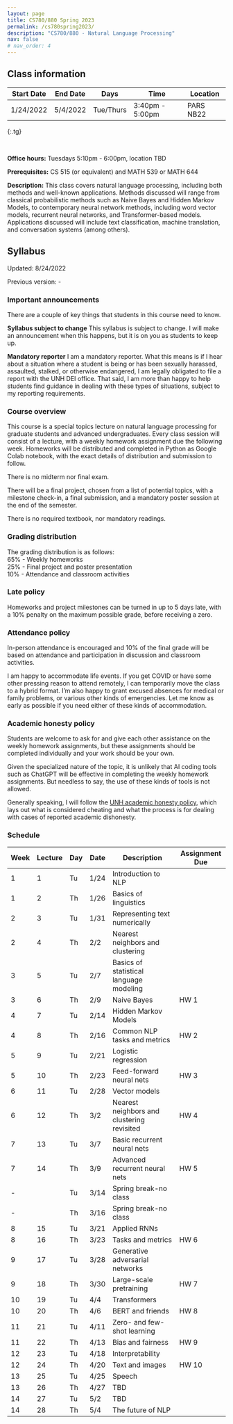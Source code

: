 ```yaml
---
layout: page
title: CS780/880 Spring 2023
permalink: /cs780spring2023/
description: "CS780/880 - Natural Language Processing"
nav: false
# nav_order: 4
---
```

<style type="text/css">
.tg  {border-collapse:collapse;border-spacing:0;}
.tg td{border-color:black;border-style:solid;border-width:1px;font-family:Arial, sans-serif;font-size:14px;
  overflow:hidden;padding:10px 5px;word-break:normal;}
.tg th{border-color:black;border-style:solid;border-width:1px;font-family:Arial, sans-serif;font-size:14px;
  font-weight:normal;overflow:hidden;padding:10px 5px;word-break:normal;}
.tg .tg-0pky{border-color:inherit;text-align:left;vertical-align:top}
</style>

## Class information


| Start Date | End Date | Days      | Time            | Location  |
|------------|----------|-----------|-----------------|-----------|
| 1/24/2022  | 5/4/2022 | Tue/Thurs | 3:40pm - 5:00pm | PARS NB22 |
{:.tg}


<br/>

**Office hours:** Tuesdays 5:10pm - 6:00pm, location TBD

**Prerequisites:** CS 515 (or equivalent) and MATH 539 or MATH 644

**Description:** This class covers natural language processing, including both methods and well-known applications. Methods discussed will range from classical probabilistic methods such as Naive Bayes and Hidden Markov Models, to contemporary neural network methods, including word vector models, recurrent neural networks, and Transformer-based models. Applications discussed will include text classification, machine translation, and conversation systems (among others).

## Syllabus


Updated: 8/24/2022

Previous version: -

### Important announcements
There are a couple of key things that students in this course need to know.

**Syllabus subject to change**
This syllabus is subject to change. I will make an announcement when this happens, but it is on you as students to keep up. 

**Mandatory reporter**
I am a mandatory reporter. What this means is if I hear about a situation where a student is being or has been sexually harassed, assaulted, stalked, or otherwise endangered, I am legally obligated to file a report with the UNH DEI office. That said, I am more than happy to help students find guidance in dealing with these types of situations, subject to my reporting requirements.

### Course overview

This course is a special topics lecture on natural language processing for graduate students and advanced undergraduates. Every class session will consist of a lecture, with a weekly homework assignment due the following week. Homeworks will be distributed and completed in Python as Google Colab notebook, with the exact details of distribution and submission to follow. 

There is no midterm nor final exam. 

There will be a final project, chosen from a list of potential topics, with a milestone check-in, a final submission, and a mandatory poster session at the end of the semester. 

There is no required textbook, nor mandatory readings. 

### Grading distribution

The grading distribution is as follows:
<br/>65% - Weekly homeworks
<br/>25% - Final project and poster presentation
<br/>10% - Attendance and classroom activities

### Late policy

Homeworks and project milestones can be turned in up to 5 days late, with a 10% penalty on the maximum possible grade, before receiving a zero. 

### Attendance policy
In-person attendance is encouraged and 10% of the final grade will be based on attendance and participation in discussion and classroom activities.

I am happy to accommodate life events. If you get COVID or have some other pressing reason to attend remotely, I can temporarily move the class to a hybrid format. I’m also happy to grant excused absences for medical or family problems, or various other kinds of emergencies. Let me know as early as possible if you need either of these kinds of accommodation. 

### Academic honesty policy

Students are welcome to ask for and give each other assistance on the weekly homework assignments, but these assignments should be completed individually and your work should be your own. 

Given the specialized nature of the topic, it is unlikely that AI coding tools such as ChatGPT will be effective in completing the weekly homework assignments. But needless to say, the use of these kinds of tools is not allowed. 

Generally speaking, I will follow the [UNH academic honesty policy](https://catalog.unh.edu/graduate/academic-regulations-degree-requirements/academic-honesty/), which lays out what is considered cheating and what the process is for dealing with cases of reported academic dishonesty.

### Schedule

| Week 	| Lecture 	| Day 	| Date 	| Description                                	| Assignment Due 	|
|------	|---------	|-----	|------	|--------------------------------------------	|----------------	|
| 1    	| 1       	| Tu  	| 1/24 	| Introduction to NLP                        	|                	|
| 1    	| 2       	| Th  	| 1/26 	| Basics of linguistics                      	|                	|
| 2    	| 3       	| Tu  	| 1/31 	| Representing text numerically              	|                	|
| 2    	| 4       	| Th  	| 2/2  	| Nearest neighbors and clustering           	|                	|
| 3    	| 5       	| Tu  	| 2/7  	| Basics of statistical language modeling    	|                	|
| 3    	| 6       	| Th  	| 2/9  	| Naive Bayes                                	| HW 1           	|
| 4    	| 7       	| Tu  	| 2/14 	| Hidden Markov Models                       	|                	|
| 4    	| 8       	| Th  	| 2/16 	| Common NLP tasks and metrics               	| HW 2           	|
| 5    	| 9       	| Tu  	| 2/21 	| Logistic regression                        	|                	|
| 5    	| 10      	| Th  	| 2/23 	| Feed-forward neural nets                   	| HW 3           	|
| 6    	| 11      	| Tu  	| 2/28 	| Vector models                              	|                	|
| 6    	| 12      	| Th  	| 3/2  	| Nearest neighbors and clustering revisited 	| HW 4           	|
| 7    	| 13      	| Tu  	| 3/7  	| Basic recurrent neural nets                	|                	|
| 7    	| 14      	| Th  	| 3/9  	| Advanced recurrent neural nets             	| HW 5           	|
| -    	|         	| Tu  	| 3/14 	| Spring break-no class                      	|                	|
| -    	|         	| Th  	| 3/16 	| Spring break-no class                      	|                	|
| 8    	| 15      	| Tu  	| 3/21 	| Applied RNNs                               	|                	|
| 8    	| 16      	| Th  	| 3/23 	| Tasks and metrics                          	| HW 6           	|
| 9    	| 17      	| Tu  	| 3/28 	| Generative adversarial networks            	|                	|
| 9    	| 18      	| Th  	| 3/30 	| Large-scale pretraining                    	| HW 7           	|
| 10   	| 19      	| Tu  	| 4/4  	| Transformers                               	|                	|
| 10   	| 20      	| Th  	| 4/6  	| BERT and friends                           	| HW 8           	|
| 11   	| 21      	| Tu  	| 4/11 	| Zero- and few-shot learning                	|                	|
| 11   	| 22      	| Th  	| 4/13 	| Bias and fairness                          	| HW 9           	|
| 12   	| 23      	| Tu  	| 4/18 	| Interpretability                           	|                	|
| 12   	| 24      	| Th  	| 4/20 	| Text and images                            	| HW 10          	|
| 13   	| 25      	| Tu  	| 4/25 	| Speech                                     	|                	|
| 13   	| 26      	| Th  	| 4/27 	| TBD                                        	|                	|
| 14   	| 27      	| Tu  	| 5/2  	| TBD                                        	|                	|
| 14   	| 28      	| Th  	| 5/4  	| The future of NLP                          	|                	|


